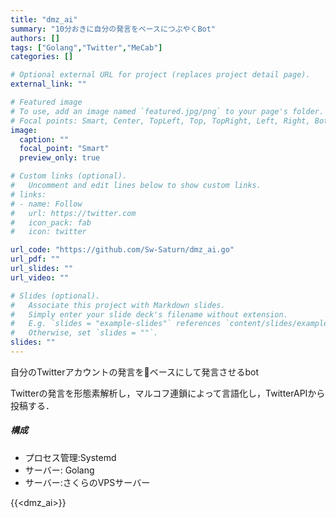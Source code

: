 ```yaml
---
title: "dmz_ai"
summary: "10分おきに自分の発言をベースにつぶやくBot"
authors: []
tags: ["Golang","Twitter","MeCab"]
categories: []

# Optional external URL for project (replaces project detail page).
external_link: ""

# Featured image
# To use, add an image named `featured.jpg/png` to your page's folder.
# Focal points: Smart, Center, TopLeft, Top, TopRight, Left, Right, BottomLeft, Bottom, BottomRight.
image:
  caption: ""
  focal_point: "Smart"
  preview_only: true

# Custom links (optional).
#   Uncomment and edit lines below to show custom links.
# links:
# - name: Follow
#   url: https://twitter.com
#   icon_pack: fab
#   icon: twitter

url_code: "https://github.com/Sw-Saturn/dmz_ai.go"
url_pdf: ""
url_slides: ""
url_video: ""

# Slides (optional).
#   Associate this project with Markdown slides.
#   Simply enter your slide deck's filename without extension.
#   E.g. `slides = "example-slides"` references `content/slides/example-slides.md`.
#   Otherwise, set `slides = ""`.
slides: ""
---
```


自分のTwitterアカウントの発言をベースにして発言させるbot

Twitterの発言を形態素解析し，マルコフ連鎖によって言語化し，TwitterAPIから投稿する．

##### 構成
- プロセス管理:Systemd
- サーバー: Golang
- サーバー:さくらのVPSサーバー

{{<dmz_ai>}}

